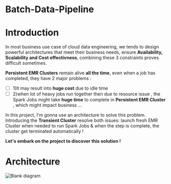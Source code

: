 # Batch-Data-Pipeline

# Introduction

In most business use case of cloud data engineering, we tends to design powerful architectures that meet their business needs, ensure **Availability, Scalability and Cost effectivness**, combining these 3 constraints proves difficult sometimes. 

**Persistent EMR Clusters** remain alive **all the time**, even when a job has completed, they have 2 major problems : 
- [ ] 1)It may result into **huge cost** due to idle time
- [ ] 2)when lot of heavy jobs run together then due to resource issue , the Spark Jobs might take **huge time** to complete in **Persistent EMR Cluster** , which might impact business ...

In this project, I'm gonna use an architecture to solve this problem. Introducing the **Transient Cluster** resolve both issues: 
launch fresh EMR Cluster when needed to run Spark Jobs & when the step is complete, the cluster get terminated automatically ! 

**Let's embark on the project to discover this solution !** 

# Architecture 
![Blank diagram](https://github.com/hafsaelgha/Batch-Data-Pipeline/assets/99973359/ec68c67a-a18f-4bc5-b10b-5da37baab97d)


